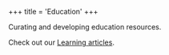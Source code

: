 +++
title = 'Education'
+++

Curating and developing education resources.

Check out our [Learning articles](../learning/).

